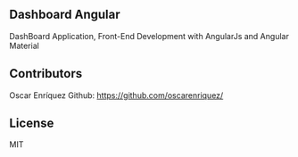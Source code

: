 ## Dashboard Angular

DashBoard Application, Front-End Development with AngularJs and Angular Material

## Contributors

Oscar Enríquez
Github: https://github.com/oscarenriquez/

## License
MIT

